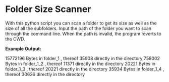 # Folder Size Scanner 

With this python script you can scan a folder to get its size as well as the size of all the subfolders.
Input the path of the folder you want to scan through the command line. 
When the path is invalid, the program reverts to the CWD.


**Example Output:** 

  15772196 Bytes in folder_1       , thereof      35908 directly in the directory
    758002 Bytes in folder_1_2     , thereof      11371 directly in the directory
     20221 Bytes in folder_1_3     , thereof      20221 directly in the directory
     35934 Bytes in folder_1_4     , thereof      30636 directly in the directory
